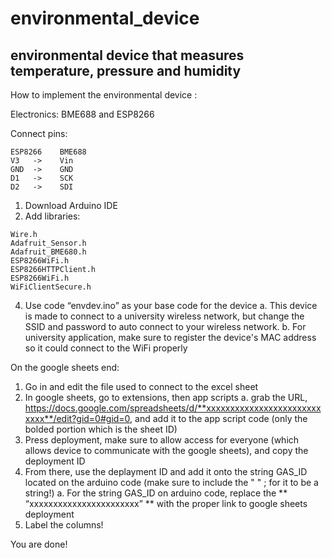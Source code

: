 # environmental_device
## environmental device that measures temperature, pressure and humidity

How to implement the environmental device :

Electronics: BME688 and ESP8266

Connect pins: 
```
ESP8266    BME688
V3   ->    Vin
GND  ->    GND
D1   ->    SCK
D2   ->    SDI
```

1.	Download Arduino IDE
2.	Add libraries:
   ```
Wire.h
Adafruit_Sensor.h
Adafruit_BME680.h
ESP8266WiFi.h
ESP8266HTTPClient.h
ESP8266WiFi.h
WiFiClientSecure.h
```
4.	Use code “envdev.ino” as your base code for the device
   a.	This device is made to connect to a university wireless network, but change the SSID and password to auto connect to your wireless network.
  	b. For university application, make sure to register the device's MAC address so it could connect to the WiFi properly


On the google sheets end:
1.	Go in and edit the file used to connect to the excel sheet
2.	In google sheets, go to extensions, then app scripts
  a. grab the URL, https://docs.google.com/spreadsheets/d/**xxxxxxxxxxxxxxxxxxxxxxxxxxxx**/edit?gid=0#gid=0, and add it to the app script code
  	(only the bolded portion which is the sheet ID)
5. Press deployment, make sure to allow access for everyone (which allows device to communicate with the google sheets), and copy the deployment ID
6.	From there, use the deplayment ID and add it onto the string GAS_ID located on the arduino code (make sure to include the " " ; for it to be a string!)
   a. For the string GAS_ID on arduino code, replace the ** “xxxxxxxxxxxxxxxxxxxxxxx” ** with the proper link to google sheets deployment
7.	Label the columns!

You are done!

